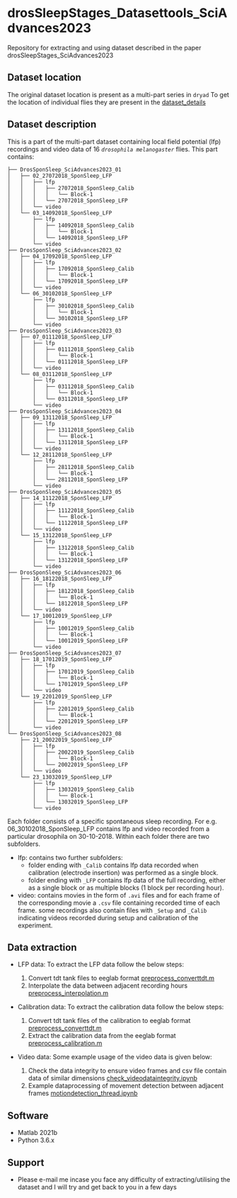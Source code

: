 # drosSleepStages_Datasettools_SciAdvances2023
Repository for extracting and using dataset described in the paper drosSleepStages_SciAdvances2023

## Dataset location
The original dataset location is present as a multi-part series in `dryad`
To get the location of individual flies they are present in the [dataset_details](https://github.com/SridharJagannathan/drosSleepStages_Datasettools_SciAdvances2023/blob/main/dataset_details.csv)

## Dataset description
This is a part of the multi-part dataset containing local field potential (lfp) recordings and video data of 16 _`drosophila melanogaster`_ flies. This part contains:

```
├── DrosSponSleep_SciAdvances2023_01
│   ├── 02_27072018_SponSleep_LFP
│   │   ├── lfp
│   │   │   ├── 27072018_SponSleep_Calib
│   │   │   │   └── Block-1
│   │   │   └── 27072018_SponSleep_LFP
│   │   └── video
│   └── 03_14092018_SponSleep_LFP
│       ├── lfp
│       │   ├── 14092018_SponSleep_Calib
│       │   │   └── Block-1
│       │   └── 14092018_SponSleep_LFP
│       └── video
├── DrosSponSleep_SciAdvances2023_02
│   ├── 04_17092018_SponSleep_LFP
│   │   ├── lfp
│   │   │   ├── 17092018_SponSleep_Calib
│   │   │   │   └── Block-1
│   │   │   └── 17092018_SponSleep_LFP
│   │   └── video
│   └── 06_30102018_SponSleep_LFP
│       ├── lfp
│       │   ├── 30102018_SponSleep_Calib
│       │   │   └── Block-1
│       │   └── 30102018_SponSleep_LFP
│       └── video
├── DrosSponSleep_SciAdvances2023_03
│   ├── 07_01112018_SponSleep_LFP
│   │   ├── lfp
│   │   │   ├── 01112018_SponSleep_Calib
│   │   │   │   └── Block-1
│   │   │   └── 01112018_SponSleep_LFP
│   │   └── video
│   └── 08_03112018_SponSleep_LFP
│       ├── lfp
│       │   ├── 03112018_SponSleep_Calib
│       │   │   └── Block-1
│       │   └── 03112018_SponSleep_LFP
│       └── video
├── DrosSponSleep_SciAdvances2023_04
│   ├── 09_13112018_SponSleep_LFP
│   │   ├── lfp
│   │   │   ├── 13112018_SponSleep_Calib
│   │   │   │   └── Block-1
│   │   │   └── 13112018_SponSleep_LFP
│   │   └── video
│   └── 12_28112018_SponSleep_LFP
│       ├── lfp
│       │   ├── 28112018_SponSleep_Calib
│       │   │   └── Block-1
│       │   └── 28112018_SponSleep_LFP
│       └── video
├── DrosSponSleep_SciAdvances2023_05
│   ├── 14_11122018_SponSleep_LFP
│   │   ├── lfp
│   │   │   ├── 11122018_SponSleep_Calib
│   │   │   │   └── Block-1
│   │   │   └── 11122018_SponSleep_LFP
│   │   └── video
│   └── 15_13122018_SponSleep_LFP
│       ├── lfp
│       │   ├── 13122018_SponSleep_Calib
│       │   │   └── Block-1
│       │   └── 13122018_SponSleep_LFP
│       └── video
├── DrosSponSleep_SciAdvances2023_06
│   ├── 16_18122018_SponSleep_LFP
│   │   ├── lfp
│   │   │   ├── 18122018_SponSleep_Calib
│   │   │   │   └── Block-1
│   │   │   └── 18122018_SponSleep_LFP
│   │   └── video
│   └── 17_10012019_SponSleep_LFP
│       ├── lfp
│       │   ├── 10012019_SponSleep_Calib
│       │   │   └── Block-1
│       │   └── 10012019_SponSleep_LFP
│       └── video
├── DrosSponSleep_SciAdvances2023_07
│   ├── 18_17012019_SponSleep_LFP
│   │   ├── lfp
│   │   │   ├── 17012019_SponSleep_Calib
│   │   │   │   └── Block-1
│   │   │   └── 17012019_SponSleep_LFP
│   │   └── video
│   └── 19_22012019_SponSleep_LFP
│       ├── lfp
│       │   ├── 22012019_SponSleep_Calib
│       │   │   └── Block-1
│       │   └── 22012019_SponSleep_LFP
│       └── video
└── DrosSponSleep_SciAdvances2023_08
    ├── 21_20022019_SponSleep_LFP
    │   ├── lfp
    │   │   ├── 20022019_SponSleep_Calib
    │   │   │   └── Block-1
    │   │   └── 20022019_SponSleep_LFP
    │   └── video
    └── 23_13032019_SponSleep_LFP
        ├── lfp
        │   ├── 13032019_SponSleep_Calib
        │   │   └── Block-1
        │   └── 13032019_SponSleep_LFP
        └── video

```
Each folder consists of a specific spontaneous sleep recording. For e.g. 06_30102018_SponSleep_LFP contains
lfp and video recorded from a particular drosophila on 30-10-2018. Within each folder there are two subfolders.
* lfp: contains two further subfolders:
  * folder ending with `_Calib` contains lfp data recorded when calibration (electrode insertion) was performed as a single block.
  * folder ending with `_LFP` contains lfp data of the full recording, either as a single block or as multiple blocks (1 block per
     recording hour).
* video: contains movies in the form of `.avi` files and for each frame of the corresponding movie a `.csv` file containing recorded time of each frame. some recordings also contain files with `_Setup` and `_Calib` indicating videos recorded during setup and calibration of the experiment.

## Data extraction

* LFP data:
   To extract the LFP data follow the below steps:
   1. Convert tdt tank files to eeglab format [preprocess_converttdt.m](https://github.com/SridharJagannathan/drosSleepStages_Datasettools_SciAdvances2023/blob/main/Scripts/dataextraction/preprocess_converttdt.m)
   2. Interpolate the data between adjacent recording hours [preprocess_interpolation.m](https://github.com/SridharJagannathan/drosSleepStages_Datasettools_SciAdvances2023/blob/main/Scripts/dataextraction/preprocess_interpolation.m)

* Calibration data:
   To extract the calibration data follow the below steps:
   1. Convert tdt tank files of the calibration to eeglab format [preprocess_converttdt.m](https://github.com/SridharJagannathan/drosSleepStages_Datasettools_SciAdvances2023/blob/main/Scripts/dataextraction/preprocess_converttdt.m)
   2. Extract the calibration data from the eeglab format [preprocess_calibration.m](https://github.com/SridharJagannathan/drosSleepStages_Datasettools_SciAdvances2023/blob/main/Scripts/dataextraction/preprocess_calibration.m)

* Video data:
   Some example usage of the video data is given below:
   1. Check the data integrity to ensure video frames and csv file contain data of similar dimensions [check_videodataintegrity.ipynb](https://github.com/SridharJagannathan/drosSleepStages_Datasettools_SciAdvances2023/blob/main/Scripts/datachecks/check_videodataintegrity.ipynb)
   2. Example dataprocessing of movement detection between adjacent frames [motiondetection_thread.ipynb](https://github.com/SridharJagannathan/drosSleepStages_Datasettools_SciAdvances2023/blob/main/Scripts/dataextraction/motiondetection_thread.ipynb)

## Software
* Matlab 2021b
* Python 3.6.x

## Support
* Please e-mail me incase you face any difficulty of extracting/utilising the dataset and I will try and get back to you in a few days
